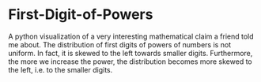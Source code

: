 # First-Digit-of-Powers
A python visualization of a very interesting mathematical claim a friend told me about. The distribution of first digits of powers of numbers is not uniform. In fact, it is skewed to the left towards smaller digits. Furthermore, the more we increase the power, the distribution becomes more skewed to the left, i.e. to the smaller digits.
